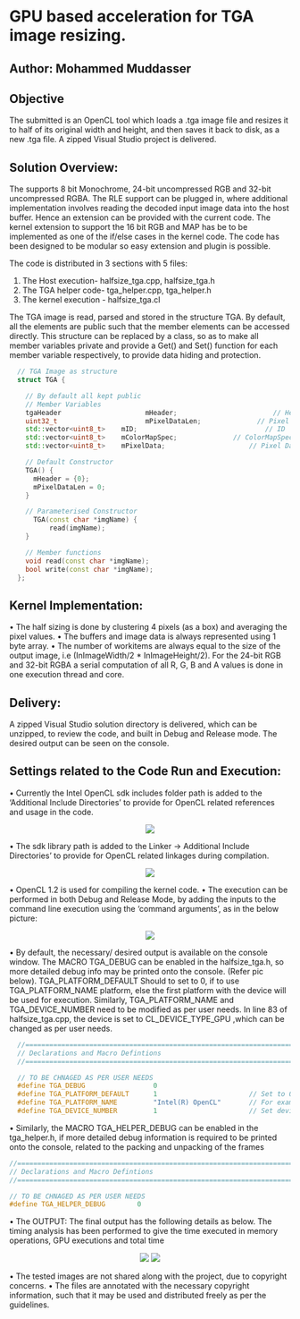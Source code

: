 # GPU based acceleration for TGA image resizing.

## Author: Mohammed Muddasser

## Objective
The submitted is an OpenCL tool which loads a .tga image file and resizes it to half of its original width and height, and then saves it back to disk, as a new .tga file. A zipped Visual Studio project is delivered.

## Solution Overview:
The supports 8 bit Monochrome, 24-bit uncompressed RGB and 32-bit uncompressed RGBA. The RLE support can be plugged in, where additional implementation involves reading the decoded input image data into the host buffer. Hence an extension can be provided with the current code. The kernel extension to support the 16 bit RGB and MAP has be to be implemented as one of the if/else cases in the kernel code. The code has been designed to be modular so easy extension and plugin is possible.

The code is distributed in 3 sections with 5 files:

  1. The Host execution- halfsize_tga.cpp, halfsize_tga.h
  2. The TGA helper code- tga_helper.cpp, tga_helper.h
  3. The kernel execution - halfsize_tga.cl

The TGA image is read, parsed and stored in the structure TGA. By default, all the elements are public such that the member elements can be accessed directly. This structure can be replaced by a class, so as to make all member variables private and provide a Get() and Set() function for each member variable respectively, to provide data hiding and protection.
```C++
  // TGA Image as structure
  struct TGA {

    // By default all kept public
    // Member Variables
    tgaHeader				      mHeader;						  // Header of the image decoded
    uint32_t				      mPixelDataLen;			  // Pixel data length
    std::vector<uint8_t>	mID;							    // ID 
    std::vector<uint8_t>	mColorMapSpec;				// ColorMapSpec
    std::vector<uint8_t>	mPixelData;						// Pixel Data

    // Default Constructor
    TGA() {
      mHeader = {0};
      mPixelDataLen = 0;
    }

    // Parameterised Constructor
      TGA(const char *imgName) {
          read(imgName);
    }

    // Member functions
    void read(const char *imgName);
    bool write(const char *imgName);
  };
```

## Kernel Implementation:
• The half sizing is done by clustering 4 pixels (as a box) and averaging the pixel values.
• The buffers and image data is always represented using 1 byte array.
• The number of workitems are always equal to the size of the output image, i.e (InImageWidth/2 * InImageHeight/2). For the 24-bit RGB and 32-bit RGBA a serial computation of all R, G, B and A values is done in one execution thread and core.

## Delivery:
A zipped Visual Studio solution directory is delivered, which can be unzipped, to review the code, and built in Debug and Release mode. The desired output can be seen on the console.

## Settings related to the Code Run and Execution:
• Currently the Intel OpenCL sdk includes folder path is added to the ‘Additional Include Directories’ to provide for OpenCL related references and usage in the code.

<p align="center">
<img src="https://github.com/muddasser27/Image_Resizing_GPU_Acceleration/blob/master/Images/img1.png" />
</p>

• The sdk library path is added to the Linker -> Additional Include Directories’ to provide for OpenCL related linkages during compilation.

<p align="center">
<img src="https://github.com/muddasser27/Image_Resizing_GPU_Acceleration/blob/master/Images/img2.png" />
</p>

• OpenCL 1.2 is used for compiling the kernel code.
• The execution can be performed in both Debug and Release Mode, by adding the inputs to the command line execution using the ‘command arguments’, as in the below picture:

<p align="center">
<img src="https://github.com/muddasser27/Image_Resizing_GPU_Acceleration/blob/master/Images/img3.png" />
</p>

• By default, the necessary/ desired output is available on the console window. The MACRO TGA_DEBUG can be enabled in the halfsize_tga.h, so more detailed debug info may be printed onto the console. (Refer pic below).
  TGA_PLATFORM_DEFAULT Should to set to 0, if to use TGA_PLATFORM_NAME platform, else the first platform with the device will be used for execution.
  Similarly, TGA_PLATFORM_NAME and TGA_DEVICE_NUMBER need to be modified as per user needs.
  In line 83 of halfsize_tga.cpp, the device is set to CL_DEVICE_TYPE_GPU ,which can be changed as per user needs.

```C++
  //============================================================================
  // Declarations and Macro Defintions
  //============================================================================

  // TO BE CHNAGED AS PER USER NEEDS
  #define TGA_DEBUG					0
  #define TGA_PLATFORM_DEFAULT		1						// Set to 0 if to use TGA_PLATFORM_NAME platform, else the first platform taken
  #define TGA_PLATFORM_NAME			"Intel(R) OpenCL"		// For example "Intel(R) OpenCL" or "AMD Accelerated Parallel Processing"
  #define TGA_DEVICE_NUMBER			1						// Set device number. Numbering starts from 1
```

• Similarly, the MACRO TGA_HELPER_DEBUG can be enabled in the tga_helper.h, if more detailed debug information is required to be printed onto the console, related to the packing and unpacking of the frames

```C++
//============================================================================
// Declarations and Macro Defintions
//============================================================================

// TO BE CHNAGED AS PER USER NEEDS
#define TGA_HELPER_DEBUG		0
```

• The OUTPUT: The final output has the following details as below. The timing analysis has been performed to give the time executed in memory operations, GPU executions and total time

<p align="center">
<img src="https://github.com/muddasser27/Image_Resizing_GPU_Acceleration/blob/master/Images/img4.png" />
<img src="https://github.com/muddasser27/Image_Resizing_GPU_Acceleration/blob/master/Images/img5.png" />
</p>
  
• The tested images are not shared along with the project, due to copyright concerns.
• The files are annotated with the necessary copyright information, such that it may be used and distributed freely as per the guidelines.

